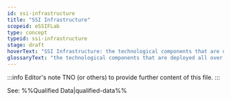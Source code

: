 ```yaml
---
id: ssi-infrastructure
title: "SSI Infrastructure"
scopeid: eSSIFLab
type: concept
typeid: ssi-infrastructure
stage: draft
hoverText: "SSI Infrastructure: the technological components that are deployed all over the world for the purpose of providing, requesting and obtaining Qualified Data."
glossaryText: "the technological components that are deployed all over the world for the purpose of providing, requesting and obtaining %%qualified data^qualified-data%%"
---
```


:::info Editor's note
TNO (or others) to provide further content of this file.
:::

See: %%Qualified Data|qualified-data%%